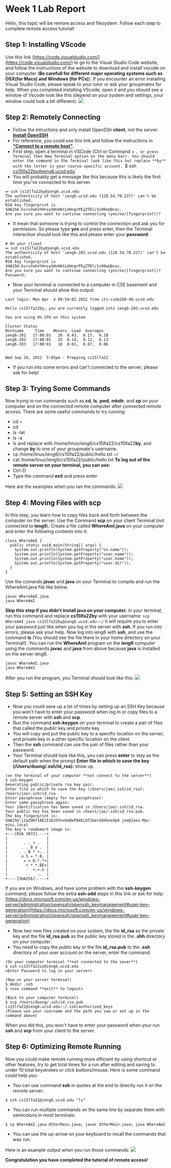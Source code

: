# Week 1 Lab Report
Hello, this topic will be remore access and filesystem. Follow each step to complete remote access tutorial!
## Step 1: Installing VScode
Use this link [https://code.visualstudio.com/](https://code.visualstudio.com/) to go to the Visual Studio Code website, and follow the instructions of the website to download and install vscode on your computer (**Be carefull for different major operating systems such as OSX(for Macs) and Windows (for PCs)**). If you encounter an error installing Visual Studio Code, please speak to your tutor or ask your groupmates for help.
When you completed installing VScode, open it and you should see a window of Vscode look like this (depend on your system and settings, your window could look a bit different):
![](https://github.com/tnduong2807/cse15l-lab-reports/blob/main/Screenshot%20(14).png?raw=true)

## Step 2: Remotely Connecting
* Follow the intructions and only install OpenSSh **client**, not the server:
[**Install OpenSSH**](https://docs.microsoft.com/en-us/windows-server/administration/openssh/openssh_install_firstuse)
* For reference, you could use this link and follow the instructions in [**"Connect to a remote host"**](https://code.visualstudio.com/docs/remote/ssh#_connect-to-a-remote-host).
* First step, open a terminal in VSCode (Ctrl or Command + `, or press Terminal then New Terminal option on the menu bar). You should enter the command in the Terminal look like this but replace **by** with the letter in your course-specific account.
`$ ssh cs15lfa22by@ieng6.ucsd.edu`
* You will probably get a message like this because this is likely the first time you've connected to this server.

```
⤇ ssh cs15lfa22by@ieng6.ucsd.edu
The authenticity of host 'ieng6.ucsd.edu (128.54.70.227)' can't be established.
RSA key fingerprint is SHA256:ksruYwhnYH+sySHnHAtLUHngrPEyZTDl/1x99wUQcec.
Are you sure you want to continue connecting (yes/no/[fingerprint])?
```

* It mean that someone is trying to control the connection and ask you for permission. So please type **yes** and press enter, then the Terminal interaction should look like this and please enter your **password**:

```
# On your client
⤇ ssh cs15lfa22by@ieng6.ucsd.edu
The authenticity of host 'ieng6-202.ucsd.edu (128.54.70.227)' can't be established.
RSA key fingerprint is SHA256:ksruYwhnYH+sySHnHAtLUHngrPEyZTDl/1x99wUQcec.
Are you sure you want to continue connecting (yes/no/[fingerprint])? 
Password: 
```

* Now your terminal is connected to a computer in CSE basement and your Terminal should show this output:

```
Last login: Mon Apr  4 09:54:02 2022 from its-cseb260-40.ucsd.edu

Hello cs15lfa22by, you are currently logged into ieng6-203.ucsd.edu

You are using 0% CPU on this system

Cluster Status
Hostname     Time    #Users  Load  Averages
ieng6-201   17:00:01   20  0.43,  0.17,  0.10
ieng6-202   17:00:01   15  0.14,  0.12,  0.13
ieng6-203   17:00:01   18  0.01,  0.07,  0.06


Wed Sep 28, 2022  5:02pm - Prepping cs15lfa22
```

* If you run into some errors and can't connected to the server, please ask for help!

## Step 3: Trying Some Commands
Now trying to run commands such as **cd**, **ls**, **pwd**, **mkdir**, and **cp** on your computer and on the connected remote computer after connected remote access.
There are some useful commands to try running:
* cd ~
* cd
* ls -lat
* ls -a
* ls <directory> and replace <directory> with /home/linux/ieng6/cs15lfa22/cs15lfa22**by**, and change **by** to one of your groupmate's username.
* cp /home/linux/ieng6/cs15lfa22/public/hello.txt ~/
* cat /home/linux/ieng6/cs15lfa22/public/hello.txt
**To log out of the remote server on your terminal, you can use:**
* Ctrl-D
* Type the command **exit** and press enter

Here are the examples when you ran the commands:
![](https://github.com/tnduong2807/cse15l-lab-reports/blob/main/Screenshot%20(22).png?raw=true)

## Step 4: Moving Files with **scp**
In this step, you learn how to copy files back and forth between the computer on the server. Use the Command **scp** on your client Terminal (not connected to **ieng6**). Create a file called **WhereAmI.java** on your computer and enter the following contents into it:

```
class WhereAmI {
  public static void main(String[] args) {
    System.out.println(System.getProperty("os.name"));
    System.out.println(System.getProperty("user.name"));
    System.out.println(System.getProperty("user.home"));
    System.out.println(System.getProperty("user.dir"));
  }
}
```

Use the comands **javac** and **java** on your Terminal to compile and run the WhereAmI.java file like below.

```
javac WhereAmI.java
java WhereAmI
```

**Skip this step if you didn't install **java** on your computer.**
In your terminal, run this command and replace **cs15lfa22by** with your username:
`scp WhereAmI.java cs15lfa22by@ieng6.ucsd.edu:~/`
It will require you to enter your password just like when you log in the server with **ssh**. If you run into errors, please ask your help.
Now log into ieng6 with **ssh**, and use the command **ls** (You should see the file there in your home directory on your Terminal!). You can run the **WhereAmI** program on the **ieng6** computer using the commands **javac** and **java** from above because **java** is installed on the server ieng6.

```
javac WhereAmI.java
java WhereAmI
```

After you run the program, you Terminal should look like this:
![](https://github.com/tnduong2807/cse15l-lab-reports/blob/main/Screenshot%20(17).png?raw=true)

## Step 5: Setting an SSH Key
* Now you could save up a lot of times by setting up an SSH Key because you won't have to enter your password when log in or copy files to a remote server with **ssh** and **scp**.
* Run the command **ssh-keygen** on your terminal to create a pair of files that called the *public* key and *private* key
* You will copy and put the public key to a specific location on the server, and private key in a other specific location on the client.
* Then the **ssh** command can use the pair of files rather than your password.
* Your Terminal should look like this, you can press **enter** to stay as the default path when the prompt **Enter file in which to save the key (/Users/duong/.ssh/id_rsa):** show up.
```
(on the terminal of your computer **not connect to the server**)
$ ssh-keygen
Generating public/private rsa key pair.
Enter file in which to save the key (/Users/joe/.ssh/id_rsa): /Users/joe/.ssh/id_rsa
Enter passphrase (empty for no passphrase): 
Enter same passphrase again: 
Your identification has been saved in /Users/joe/.ssh/id_rsa.
Your public key has been saved in /Users/joe/.ssh/id_rsa.pub.
The key fingerprint is:
SHA256:jZaZH6fI8E2I1D35hnvGeBePQ4ELOf2Ge+G0XknoXp0 joe@Joes-Mac-mini.local
The key's randomart image is:
+---[RSA 3072]----+
|                 |
|       . . + .   |
|      . . B o .  |
|     . . B * +.. |
|      o S = *.B. |
|       = = O.*.*+|
|        + * *.BE+|
|           +.+.o |
|             ..  |
+----[SHA256]-----+
```
If you are on Windows, and have some problem with the **ssh-keygen** command, please follow the extra **ssh-add** steps in this link or ask for help:
[https://docs.microsoft.com/en-us/windows-server/administration/openssh/openssh_keymanagement#user-key-generation](https://docs.microsoft.com/en-us/windows-server/administration/openssh/openssh_keymanagement#user-key-generation)

* Now two new files created on your system, the file **id_rsa** as the private key and the file **id_rsa.pub** as the public key stored in the **.shh** directory on your computer.
* You need to copy the public key or the file **id_rsa.pub** to the **.ssh** directory of your user account on the server, enter the command:

```
(On your computer terminal **not connected to the sever**)
$ ssh cs15lfa22zz@ieng6.ucsd.edu
<Enter Password to log in your server>
```

```
(Now on your server terminal)
$ mkdir .ssh
$ <use command **exit** to logout>
```

```
(Back to your computer terminal)
$ scp /Users/duong/.ssh/id_rsa.pub cs15lfa22@ieng6.ucsd.edu:~/.ssh/authorized_keys
(Please use your username and the path you saw or set up in the command above)
```

When you did this, you won't have to enter your password when your run **ssh** and **scp** from your client to the server.

## Step 6: Optimizing Remote Running
Now you could make remote running more efficient by using shortcut or other features, try to get total times for a run after editing and saving to under 10 total keystrokes or click buttons/mouse.
Here is some command could help you:
* You can use command **ssh** in quotes at the end to directly run it on the remote server:

`$ ssh cs15lfa22@ieng6.ucsd.edu "ls"`

* You can run multiple commands on the same line by separate them with semicolons in most terminals:

`$ cp WhereAmI.java OtherMain.java; javac OtherMain.java; java WhereAmI`

* You can use the up-arrow on your keyboard to recall the commands that was run.

Here is an example output when you run those commands:
![](https://github.com/tnduong2807/cse15l-lab-reports/blob/main/Screenshot%20(25).png?raw=true)

**Congratulation you have completed the tutorial of remote access!**
